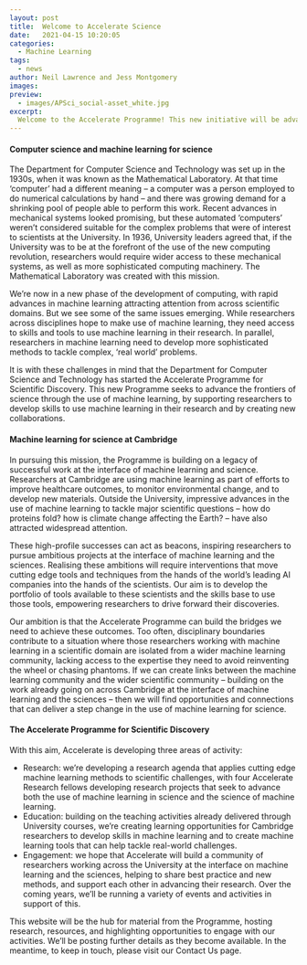 ```yaml
---
layout: post
title:  Welcome to Accelerate Science
date:   2021-04-15 10:20:05
categories:
  - Machine Learning
tags:
  - news
author: Neil Lawrence and Jess Montgomery
images:
preview:
  - images/APSci_social-asset_white.jpg
excerpt:
  Welcome to the Accelerate Programme! This new initiative will be advancing research at the interface of machine learning and the sciences.
---
```


#### Computer science and machine learning for science

The Department for Computer Science and Technology was set up in the 1930s, when it was known as the Mathematical Laboratory. At that time ‘computer’ had a different meaning – a computer was a person employed to do numerical calculations by hand – and there was growing demand for a shrinking pool of people able to perform this work. Recent advances in mechanical systems looked promising, but these automated ‘computers’ weren’t considered suitable for the complex problems that were of interest to scientists at the University. In 1936, University leaders agreed that, if the University was to be at the forefront of the use of the new computing revolution, researchers would require wider access to these mechanical systems, as well as more sophisticated computing machinery. The Mathematical Laboratory was created with this mission.

We’re now in a new phase of the development of computing, with rapid advances in machine learning attracting attention from across scientific domains. But we see some of the same issues emerging. While researchers across disciplines hope to make use of machine learning, they need access to skills and tools to use machine learning in their research. In parallel, researchers in machine learning need to develop more sophisticated methods to tackle complex, ‘real world’ problems.

It is with these challenges in mind that the Department for Computer Science and Technology has started the Accelerate Programme for Scientific Discovery. This new Programme seeks to advance the frontiers of science through the use of machine learning, by supporting researchers to develop skills to use machine learning in their research and by creating new collaborations. 

#### Machine learning for science at Cambridge

In pursuing this mission, the Programme is building on a legacy of successful work at the interface of machine learning and science. Researchers at Cambridge are using machine learning as part of efforts to improve healthcare outcomes, to monitor environmental change, and to develop new materials. Outside the University, impressive advances in the use of machine learning to tackle major scientific questions – how do proteins fold? how is climate change affecting the Earth? – have also attracted widespread attention.  

These high-profile successes can act as beacons, inspiring researchers to pursue ambitious projects at the interface of machine learning and the sciences. Realising these ambitions will require interventions that move cutting edge tools and techniques from the hands of the world’s leading AI companies into the hands of the scientists. Our aim is to develop the portfolio of tools available to these scientists and the skills base to use those tools, empowering researchers to drive forward their discoveries. 

Our ambition is that the Accelerate Programme can build the bridges we need to achieve these outcomes. Too often, disciplinary boundaries contribute to a situation where those researchers working with machine learning in a scientific domain are isolated from a wider machine learning community, lacking access to the expertise they need to avoid reinventing the wheel or chasing phantoms. If we can create links between the machine learning community and the wider scientific community – building on the work already going on across Cambridge at the interface of machine learning and the sciences – then we will find opportunities and connections that can deliver a step change in the use of machine learning for science.

#### The Accelerate Programme for Scientific Discovery

With this aim, Accelerate is developing three areas of activity:

* Research: we’re developing a research agenda that applies cutting edge machine learning methods to scientific challenges, with four Accelerate Research fellows developing research projects that seek to advance both the use of machine learning in science and the science of machine learning.
* Education: building on the teaching activities already delivered through University courses, we’re creating learning opportunities for Cambridge researchers to develop skills in machine learning and to create machine learning tools that can help tackle real-world challenges.
* Engagement: we hope that Accelerate will build a community of researchers working across the University at the interface on machine learning and the sciences, helping to share best practice and new methods, and support each other in advancing their research. Over the coming years, we’ll be running a variety of events and activities in support of this. 

This website will be the hub for material from the Programme, hosting research, resources, and highlighting opportunities to engage with our activities. We’ll be posting further details as they become available. In the meantime, to keep in touch, please visit our Contact Us page.
